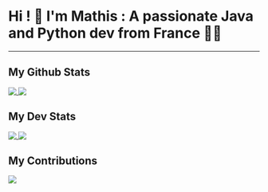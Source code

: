 # Hi ! 👋 I'm Mathis : A passionate Java and Python dev from France 🧑‍💻

---

## My Github Stats

<a href="https://github.com/anuraghazra/github-readme-stats">
  <img align="top" src="https://github-readme-stats.vercel.app/api/top-langs/?username=MathisGauthey&langs_count=5&theme=transparent" />
</a>
<a href="https://github.com/anuraghazra/github-readme-stats">
  <img align="top" src="https://github-readme-stats.vercel.app/api?username=MathisGauthey&count_private=false&show_icons=true&theme=transparent" />
</a>

## My Dev Stats

<a href="https://github.com/anuraghazra/github-readme-stats">
  <img align="top" src="https://github-readme-stats.vercel.app/api/wakatime?username=mathisgauthey&theme=transparent" />
</a>

<a href="https://github.com/anuraghazra/github-readme-stats">
  <img align="top" src="https://github-readme-stats.vercel.app/api/wakatime?username=mathisgauthey\&layout=compact&theme=transparent" />
</a>

## My Contributions

<a href="https://github.com/anuraghazra/github-readme-stats">
  <img align="center" src="https://github-readme-activity-graph.vercel.app/graph?username=mathisgauthey&theme=github" />
</a>

